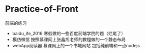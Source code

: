 # Practice-of-Front
前端的练习    
 - baidu_ife_2016 寒假做的一些百度前端学院的题（烂尾了）
 - 模仿微信 按照慕课网上张鑫旭老师的教程做的一个静态布局
 - webApp阅读器 慕课网上的一个书城网站 包括纯前端和一点nodejs
